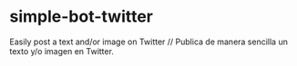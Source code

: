 # simple-bot-twitter
Easily post a text and/or image on Twitter // Publica de manera sencilla un texto y/o imagen en Twitter.
